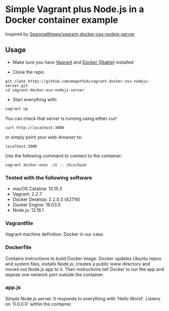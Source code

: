 # Simple Vagrant plus Node.js in a Docker container example

Inspired by [Seanmatthews/vagrant-docker-osx-nodejs-server](https://github.com/Seanmatthews/vagrant-docker-osx-nodejs-server)


## Usage

* Make sure you have [Vagrant](https://www.vagrantup.com/downloads.html) and [Docker (Stable)](https://hub.docker.com/editions/community/docker-ce-desktop-mac) installed

* Clone the repo:
```
git clone https://github.com/megothub/vagrant-docker-osx-nodejs-server.git
cd vagrant-docker-osx-nodejs-server
```
* Start everything with:
```bash
vagrant up
```

You can check that server is running using either *curl*
```
curl http://localhost:3000
```
or
simply point your *web-browser* to:
```
localhost:3000
```

Use the following command to connect to the container:
```
vagrant docker-exec -it -- /bin/bash
```

### Tested with the following software
* macOS Catalina: 10.15.3
* Vagrant: 2.2.7
* Docker Desktop: 2.2.0.3 (42716)
* Docker Engine: 19.03.5
* Node.js: 12.16.1

### Vagrantfile
Vagrant machine definition. Docker in our case.

### Dockerfile
Contains instructions to build Docker image. Docker updates Ubuntu repos and system files, installs Node.js, creates a public www directory and moves out Node.js app to it. Then instructions tell Docker to run the app and expose one network port outside the container.

### app.js
Simple Node.js server. It responds to everything with 'Hello World'. Listens on '0.0.0.0' within the container.
